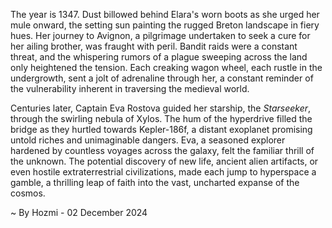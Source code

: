 
The year is 1347.  Dust billowed behind Elara's worn boots as she urged her mule onward, the setting sun painting the rugged Breton landscape in fiery hues.  Her journey to Avignon, a pilgrimage undertaken to seek a cure for her ailing brother, was fraught with peril.  Bandit raids were a constant threat, and the whispering rumors of a plague sweeping across the land only heightened the tension.  Each creaking wagon wheel, each rustle in the undergrowth, sent a jolt of adrenaline through her, a constant reminder of the vulnerability inherent in traversing the medieval world.


Centuries later, Captain Eva Rostova guided her starship, the *Starseeker*, through the swirling nebula of Xylos.  The hum of the hyperdrive filled the bridge as they hurtled towards Kepler-186f, a distant exoplanet promising untold riches and unimaginable dangers.  Eva, a seasoned explorer hardened by countless voyages across the galaxy, felt the familiar thrill of the unknown.  The potential discovery of new life, ancient alien artifacts, or even hostile extraterrestrial civilizations, made each jump to hyperspace a gamble, a thrilling leap of faith into the vast, uncharted expanse of the cosmos.

~ By Hozmi - 02 December 2024
